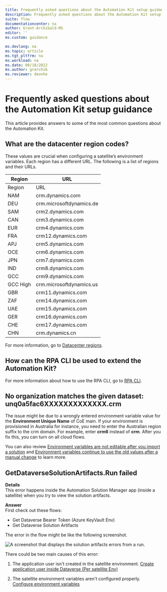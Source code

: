 ```yaml
---
title: Frequently asked questions about the Automation Kit setup guidance | Microsoft Docs
description: Frequently asked questions about the Automation Kit setup guidance.
suite: flow
documentationcenter: na
author: Grant-Archibald-MS
editor: ''
ms.custom: guidance

ms.devlang: na
ms.topic: article
ms.tgt_pltfrm: na
ms.workload: na
ms.date: 08/18/2022
ms.author: grarchib
ms.reviewer: deonhe
---
```


# Frequently asked questions about the Automation Kit setup guidance

This article provides answers to some of the most common questions about the Automation Kit.

## What are the datacenter region codes?

These values are crucial when configuring a satellite’s environment variables. Each region has a different URL. The following is a list of regions and their URLs.

| Region     |            URL           |
|------------|--------------------------|
| Region     | URL                      |
| NAM        | crm.dynamics.com         |
| DEU        | crm.microsoftdynamics.de |
| SAM        | crm2.dynamics.com        |
| CAN        | crm3.dynamics.com        |
| EUR        | crm4.dynamics.com        |
| FRA        | crm12.dynamics.com       |
| APJ        | crm5.dynamics.com        |
| OCE        | crm6.dynamics.com        |
| JPN        | crm7.dynamics.com        |
| IND        | crm8.dynamics.com        |
| GCC        | crm9.dynamics.com        |
| GCC High   | crm.microsoftdynamics.us |
| GBR        | crm11.dynamics.com       |
| ZAF        | crm14.dynamics.com       |
| UAE        | crm15.dynamics.com       |
| GER        | crm16.dynamics.com       |
| CHE        | crm17.dynamics.com       |
| CHN        | crm.dynamics.cn          |

For more information, go to [Datacenter regions](/power-platform/admin/new-datacenter-regions).

## How can the RPA CLI be used to extend the Automation Kit?

For more information about how to use the RPA CLI, go to [RPA CLI](https://aka.ms/rpacli).

## No organization matches the given dataset: unq0a5fac6XXXXXXXXXXXXX.crm

The issue might be due to a wrongly entered environment variable value for the **Environment Unique Name** of CoE main. If your environment is provisioned in Australia for instance, you need to enter the Australian region suffix to the crm domain. For example, enter **crm6** instead of **crm**. After you fix this, you can turn on all cloud flows.

You can also review [Environment variables are not editable after you import a solution](../limitations.md#environment-variables-are-not-editable-after-you-import-a-solution) and [Environment variables continue to use the old values after a manual change](../limitations.md#environment-variables-continue-to-use-the-old-values-after-a-manual-change) to learn more.

## GetDataverseSolutionArtifacts.Run failed

**Details**  
This error happens inside the Automation Solution Manager app (inside a satellite) when you try to view the  solution artifacts.

**Answer**  
First check out these flows:

- Get Dataverse Bearer Token (Azure KeyVault Env)
- Get Dataverse Solution Artifacts

The error in the flow might be like the following screenshot.

![A screenshot that displays the solution artifacts errors from a run.](../media/solution-artifact-errors.png "A screenshot that displays the solution artifacts errors from a run.")

There could be two main causes of this error:  

1. The application user isn't created in the satellite environment. [Create application user inside Dataverse (Per satellite Env)](satellite.md#create-application-user-inside-dataverse-per-satellite-env)

1. The satellite environment variables aren't configured properly. [Configure environment variables](environment-variables.md#configure-environment-variables)
